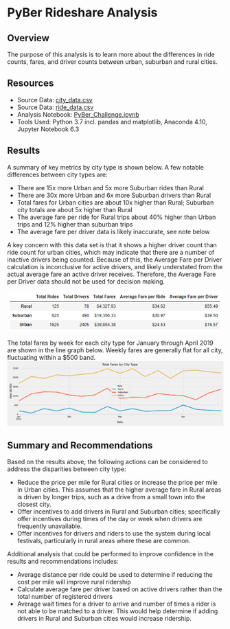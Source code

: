 # PyBer Rideshare Analysis

## Overview
The purpose of this analysis is to learn more about the differences in ride counts, fares, and driver counts between urban, suburban and rural cities.

## Resources
- Source Data:  [city_data.csv](./Resources/city_data.csv)
- Source Data:  [ride_data.csv](./Resources/ride_data.csv)
- Analysis Notebook:  [PyBer_Challenge.ipynb](./PyBer_Challenge.ipynb)
- Tools Used:  Python 3.7 incl. pandas and matplotlib, Anaconda 4.10, Jupyter Notebook 6.3

## Results

A summary of key metrics by city type is shown below.  A few notable differences between city types are:
- There are 15x more Urban and 5x more Suburban rides than Rural
- There are 30x more Urban and 6x more Suburban drivers than Rural
- Total fares for Urban cities are about 10x higher than Rural; Suburban city totals are about 5x higher than Rural
- The average fare per ride for Rural trips about 40% higher than Urban trips and 12% higher than suburban trips
- The average fare per driver data is likely inaccurate, see note below

A key concern with this data set is that it shows a higher driver count than ride count for urban cities, which may indicate that there are a number of inactive drivers being counted.  Because of this, the Average Fare per Driver calculation is inconclusive for active drivers, and likely understated from the actual average fare an active driver receives.  Therefore, the Average Fare per Driver data should not be used for decision making.

![Pyber summary by city type](./analysis/pyber_summary.png) 

The total fares by week for each city type for January through April 2019 are shown in the line graph below.  Weekly fares are generally flat for all city, fluctuating within a $500 band.
![Pyber weekly fare total by city type](./analysis/PyBer_fare_summary.png) 

## Summary and Recommendations
Based on the results above, the following actions can be considered to address the disparities between city type:
- Reduce the price per mile for Rural cities or increase the price per mile in Urban cities.  This assumes that the higher average fare in Rural areas is driven by longer trips, such as a drive from a small town into the closest city.
- Offer incentives to add drivers in Rural and Suburban cities; specifically offer incentives during times of the day or week when drivers are frequently unavailable.
- Offer incentives for drivers and riders to use the system during local festivals, particularly in rural areas where these are common.

Additional analysis that could be performed to improve confidence in the results and recommendations includes:
- Average distance per ride could be used to determine if reducing the cost per mile will improve rural ridership
- Calculate average fare per driver based on active drivers rather than the total number of registered drivers
- Average wait times for a driver to arrive and number of times a rider is not able to be matched to a driver. This would help determine if adding drivers in Rural and Suburban cities would increase ridership.